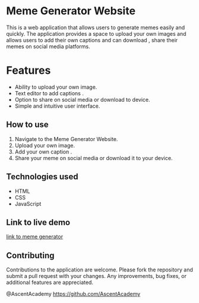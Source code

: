 #  Meme Generator Website
This is a web application that allows users to generate memes easily and quickly. The application provides a space to upload your own images and allows users to add their own captions and can download , share their memes on social media platforms.

# Features

-   Ability to upload your own image.
-   Text editor to add captions .
-   Option to share on social media or download to device.
-   Simple and intuitive user interface.

## How to use
1.  Navigate to the Meme Generator Website.
2.  Upload your own image.
3.  Add your own caption .
4.  Share your meme on social media or download it to your device.


## Technologies used

 - HTML
 - CSS
 - JavaScript

## Link to live demo
<a href="https://meme-generatorapp05.netlify.app/">link to meme generator</a>


## Contributing
Contributions to the application are welcome. Please fork the repository and submit a pull request with your changes. Any improvements, bug fixes, or additional features are appreciated.



@AscentAcademy
 https://github.com/AscentAcademy
